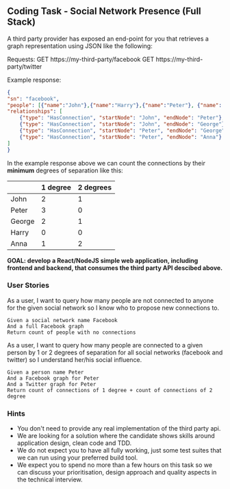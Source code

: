 ## Coding Task - Social Network Presence (Full Stack) ##

A third party provider has exposed an end-point for you that retrieves a graph representation using JSON like the following:

Requests:
GET https://my-third-party/facebook
GET https://my-third-party/twitter

Example response:
```json
{
"sn": "facebook",
"people": [{"name":"John"},{"name":"Harry"},{"name":"Peter"}, {"name": "George"}, {"name": "Anna"}],
"relationships": [
    {"type": "HasConnection", "startNode": "John", "endNode": "Peter"},
    {"type": "HasConnection", "startNode": "John", "endNode": "George"},
    {"type": "HasConnection", "startNode": "Peter", "endNode": "George"},
    {"type": "HasConnection", "startNode": "Peter", "endNode": "Anna"}
]
}
```

In the example response above we can count the connections by their **minimum** degrees of separation like this:

|        | 1 degree | 2 degrees |
|--------|----------|-----------|
| John   | 2        | 1         |
| Peter  | 3        | 0         |
| George | 2        | 1         |
| Harry  | 0        | 0         |
| Anna   | 1        | 2         |



**GOAL: develop a React/NodeJS simple web application, including frontend and backend, that consumes the third party API descibed above.**

### User Stories ###

As a user, I want to query how many people are not connected to anyone for the given social network so I know who to propose new connections to.

    Given a social network name Facebook
    And a full Facebook graph
    Return count of people with no connections


As a user, I want to query how many people are connected to a given person by 1 or 2 degrees of separation for all social networks (facebook and twitter) so I understand her/his social influence.

    Given a person name Peter
    And a Facebook graph for Peter
    And a Twitter graph for Peter
    Return count of connections of 1 degree + count of connections of 2 degree 

### Hints ###
- You don't need to provide any real implementation of the third party api.
- We are looking for a solution where the candidate shows skills around application design, clean code and TDD.
- We do not expect you to have all fully working, just some test suites that we can run using your preferred build tool.
- We expect you to spend no more than a few hours on this task so we can discuss your prioritisation, design approach and quality aspects in the technical interview.
